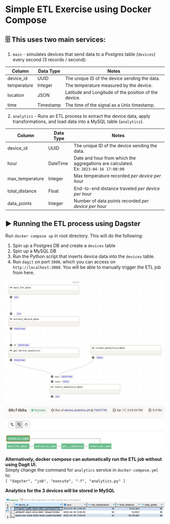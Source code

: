 # Simple ETL Exercise using Docker Compose

## 🗄 This uses two main services:
1. `main` - simulates devices that send data to a Postgres table (`devices`) every second (3 records / second):
   
| Column      | Data Type | Notes                                                 |
| ----------- | --------- | ----------------------------------------------------- |
| device_id   | UUID      | The unique ID of the device sending the data.         |
| temperature | Integer   | The temperature measured by the device.               |
| location    | JSON      | Latitude and Longitude of the position of the device. |
| time        | Timestamp | The time of the signal as a Unix timestamp.           |

2. `analytics` - Runs an ETL process to extract the device data, apply transformations, and load data into a MySQL table (`analytics`).

| Column          | Data Type | Notes                                                                                  |
| --------------- | --------- | -------------------------------------------------------------------------------------- |
| device_id       | UUID      | The unique ID of the device sending the data.                                          |
| hour            | DateTime  | Date and hour from which the aggregations are calculated.<br>Ex: `2023-04-16 17:00:00` |
| max_temperature | Integer   | Max temperature recorded _per device per hour_                                         |
| total_distance  | Float     | End-to-end distance traveled _per device per hour_                                     |
| data_points     | Integer   | Number of data points recorded _per device per hour_                                   |


## ▶️ Running the ETL process using Dagster
Run `docker compose up` in root directory.
This will do the following:
1. Spin up a Postgres DB and create a `devices` table
2. Spin up a MySQL DB
3. Run the Python script that inserts device data into the `devices` table.
4. Run `dagit` on port `3000`, which you can access on `http://localhost:3000`. You will be able to manually trigger the ETL job from here. 

![](dagit_screenshot.png)

![](dagit_run_screenshot.png)

**Alternatively, docker compose can automatically run the ETL job without using Dagit UI.**\
Simply change the command for `analytics` service in `docker-compose.yml` to:\
`[ "dagster", "job", "execute", "-f", "analytics.py" ]`


**Analytics for the 3 devices will be stored in MySQL**

![](mysql_screenshot.png)
